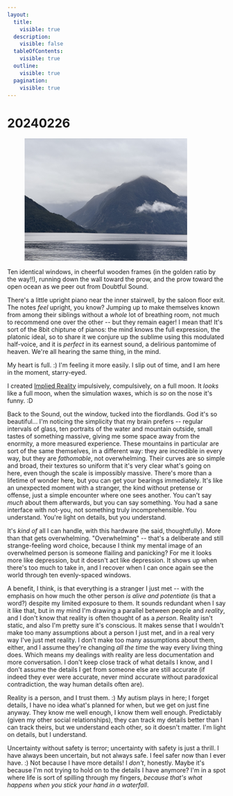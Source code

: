 ```yaml
---
layout:
  title:
    visible: true
  description:
    visible: false
  tableOfContents:
    visible: true
  outline:
    visible: true
  pagination:
    visible: true
---
```


# 20240226

<figure><img src="../../.gitbook/assets/IMG_6138.jpeg" alt="" width="375"><figcaption></figcaption></figure>

Ten identical windows, in cheerful wooden frames (in the golden ratio by the way!!), running down the wall toward the prow, and the prow toward the open ocean as we peer out from Doubtful Sound.

There's a little upright piano near the inner stairwell, by the saloon floor exit. The notes _feel_ upright, you know? Jumping up to make themselves known from among their siblings without a _whole_ lot of breathing room, not much to recommend one over the other -- but they remain eager! I mean that! It's sort of the 8bit chiptune of pianos: the mind knows the full expression, the platonic ideal, so to share it we conjure up the sublime using this modulated half-voice, and it is _perfect_ in its earnest sound, a delirious pantomime of heaven. We're all hearing the same thing, in the mind.

My heart is full. :) I'm feeling it more easily. I slip out of time, and I am here in the moment, starry-eyed.

I created [Implied Reality](../../projects/implied-reality.md) impulsively, compulsively, on a full moon. It _looks_ like a full moon, when the simulation waxes, which is _so_ on the nose it's funny. :D

Back to the Sound, out the window, tucked into the fiordlands. God it's so beautiful... I'm noticing the simplicity that my brain prefers -- regular intervals of glass, ten portraits of the water and mountain outside, small tastes of something massive, giving me some space away from the enormity, a more measured experience. These mountains in particular are sort of the same themselves, in a different way: they are incredible in every way, but they are _fathomable_, not overwhelming. Their curves are so simple and broad, their textures so uniform that it's very clear what's going on here, even though the scale is impossibly massive. There's more than a lifetime of wonder here, but you can get your bearings immediately. It's like an unexpected moment with a stranger, the kind without pretense or offense, just a simple encounter where one sees another. You can't say _much_ about them afterwards, but you can say something. You had a sane interface with not-you, not something truly incomprehensible. You understand. You're light on details, but you understand.

It's _kind of_ all I can handle, with this hardware (he said, thoughtfully). More than that gets overwhelming. "Overwhelming" -- that's a deliberate and still strange-feeling word choice, because I think my mental image of an overwhelmed person is someone flailing and panicking? For me it looks more like depression, but it doesn't act like depression. It shows up when there's too much to take in, and I recover when I can once again see the world through ten evenly-spaced windows.

A benefit, I think, is that everything is a stranger I just met -- with the emphasis on how much the other person _is alive and potentiate_ (is that a word?) despite my limited exposure to them. It sounds redundant when I say it like that, but in my mind I'm drawing a parallel between people and _reality_, and I don't know that reality is often thought of as a _person_. Reality isn't static, and also I'm pretty sure it's conscious. It makes sense that I wouldn't make too many assumptions about a person I just met, and in a real very way I've just met reality. I don't make too many assumptions about them, either, and I assume they're changing _all the time_ the way every living thing does. Which means my dealings with reality are less documentation and more conversation. I don't keep close track of what details I know, and I don't assume the details I get from someone else are still accurate (if indeed they ever were accurate, never mind accurate without paradoxical contradiction, the way human details often are).

Reality is a person, and I trust them. :) My autism plays in here; I forget details, I have no idea what's planned for when, but we get on just fine anyway. They know me well enough, I know them well enough. Predictably (given my other social relationships), they can track my details better than I can track theirs, but we understand each other, so it doesn't matter. I'm light on details, but I understand.

Uncertainty without safety is terror; uncertainty with safety is just a thrill. I have always been uncertain, but not always safe. I feel safer now than I ever have. :) Not because I have more details! I _don't_, honestly. Maybe it's because I'm not trying to hold on to the details I have anymore? I'm in a spot where life is sort of spilling through my fingers, _because that's what happens when you stick your hand in a waterfall_.

